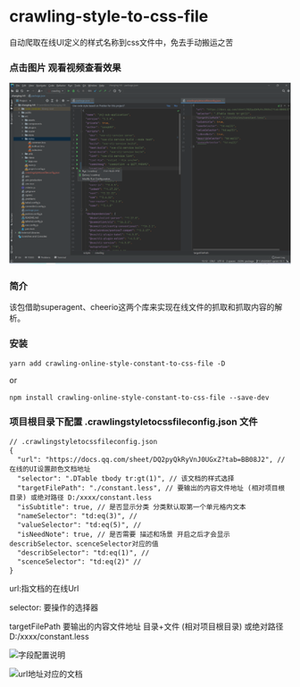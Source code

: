 # crawling-style-to-css-file
自动爬取在线UI定义的样式名称到css文件中，免去手动搬运之苦


### 点击图片 观看视频查看效果

[![点击图片观看效果](https://raw.githubusercontent.com/tiger-mini/assets/main/img/crawling-style-to-css-file/cover.png)](https://raw.githubusercontent.com/tiger-mini/assets/main/img/crawling-style-to-css-file/result.mp4)


### 简介
该包借助superagent、cheerio这两个库来实现在线文件的抓取和抓取内容的解析。


### 安装

```
yarn add crawling-online-style-constant-to-css-file -D
```
or
```
npm install crawling-online-style-constant-to-css-file --save-dev
```


### 项目根目录下配置 .crawlingstyletocssfileconfig.json 文件

```
// .crawlingstyletocssfileconfig.json 
{
  "url": "https://docs.qq.com/sheet/DQ2pyQkRyVnJ0UGxZ?tab=BB08J2", // 在线的UI设置颜色文档地址
  "selector": ".DTable tbody tr:gt(1)", // 该文档的样式选择
  "targetFilePath": "./constant.less", // 要输出的内容文件地址 (相对项目根目录) 或绝对路径 D:/xxxx/constant.less
  "isSubtitle": true, // 是否显示分类 分类默认取第一个单元格内文本
  "nameSelector": "td:eq(3)", //
  "valueSelector": "td:eq(5)", //
  "isNeedNote": true, // 是否需要 描述和场景 开启之后才会显示describSelector、scenceSelector对应的值
  "describSelector": "td:eq(1)", //
  "scenceSelector": "td:eq(2)" //
}
```

url:指文档的在线Url

selector: 要操作的选择器

targetFilePath 要输出的内容文件地址 目录+文件 (相对项目根目录) 或绝对路径 D:/xxxx/constant.less 

![字段配置说明](https://gitee.com/mm376064383/assets/raw/master/img/crawling-style-to-css-file/crawling-syle-to-css-file.png)


![url地址对应的文档](https://gitee.com/mm376064383/assets/raw/master/img/crawling-style-to-css-file/crawling-docs-online.png)

